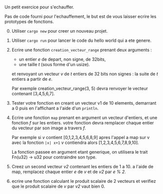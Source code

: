 
Un petit exercice pour s'echauffer.

Pas de code fourni pour l'echauffement, le but est de vous laisser
ecrire les prototypes de fonctions.

0) Utiliser `cargo new` pour creer un nouveau projet.

1) Utiliser `cargo run` pour lancer le code du hello world qui a ete genere.

2) Ecrire une fonction `creation_vecteur_range` prenant deux arguments :
   - un entier *e* de depart, non signe, de 32bits,
   - une taille *t* (sous forme d'un usize).

   et renvoyant un vecteur *v* de *t* entiers de 32 bits non signes :
   la suite de *t* entiers a partir de *e*.
  
   Par exemple creation_vecteur_range(3, 5) devra renvoyer
   le vecteur contenant [3,4,5,6,7].

3) Tester votre fonction en creant un vecteur v1 de 10 elements, demarrant a 0
puis en l'affichant a l'aide d'un `println`.

4) Ecrire une fonction `map` prenant en argument un vecteur d'entiers, et une fonction
*f* sur les entiers. votre fonction devra remplacer chaque entier du vecteur par son image
a travers *f*.

   Par exemple si *v* contient [0,1,2,3,4,5,6,8,9] apres l'appel a map sur v avec la fonction `|x| x+1`
   *v* contiendra alors [1,2,3,4,5,6,7,8,9,10].

   La fonction passee en argument etant generique, on utilisera le trait Fn(u32) -> u32 pour contraindre
   son type.

5) Creez un second vecteur *v2* contenant les entiers de 1 a 10.
  a l'aide de map, remplacez chaque entier *e* de *v* et de *v2*  par *e % 2*.
  
6) ecrire une fonction calculant le produit scalaire de 2 vecteurs
  et verifiez que le produit scalaire de *v* par *v2* vaut bien 0.
